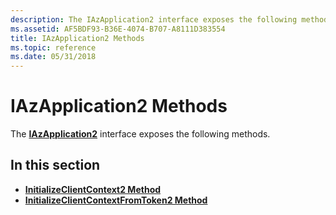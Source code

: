 ```yaml
---
description: The IAzApplication2 interface exposes the following methods.
ms.assetid: AF5BDF93-B36E-4074-B707-A8111D383554
title: IAzApplication2 Methods
ms.topic: reference
ms.date: 05/31/2018
---
```


# IAzApplication2 Methods

The [**IAzApplication2**](/windows/desktop/api/Azroles/nn-azroles-iazapplication2) interface exposes the following methods.

## In this section

-   [**InitializeClientContext2 Method**](/windows/desktop/api/Azroles/nf-azroles-iazapplication2-initializeclientcontext2)
-   [**InitializeClientContextFromToken2 Method**](/windows/desktop/api/Azroles/nf-azroles-iazapplication2-initializeclientcontextfromtoken2)

 

 



